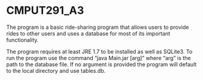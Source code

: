 # CMPUT291_A3

The program is a basic ride-sharing program that allows users to provide rides to other users and uses a database for most of its important functionality.

The program requires at least JRE 1.7 to be installed as well as SQLite3. To run the program use the command “java Main.jar [arg]” where “arg” is the path to the database file. If no argument is provided the program will default to the local directory and use tables.db.
